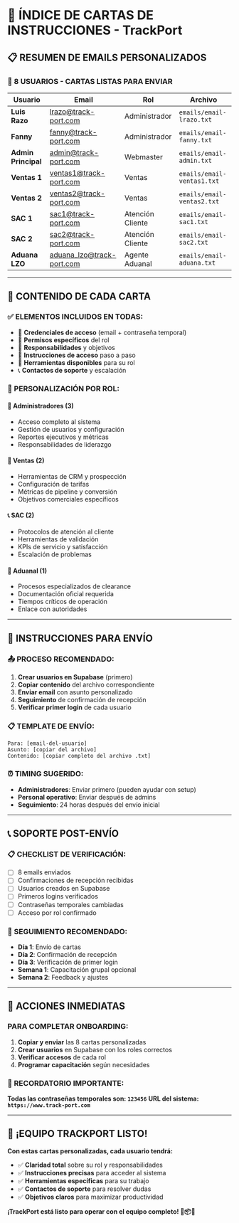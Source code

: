# 📧 ÍNDICE DE CARTAS DE INSTRUCCIONES - TrackPort

## 📋 **RESUMEN DE EMAILS PERSONALIZADOS**

### **👥 8 USUARIOS - CARTAS LISTAS PARA ENVIAR**

| **Usuario** | **Email** | **Rol** | **Archivo** |
|-------------|-----------|---------|-------------|
| **Luis Razo** | lrazo@track-port.com | Administrador | `emails/email-lrazo.txt` |
| **Fanny** | fanny@track-port.com | Administrador | `emails/email-fanny.txt` |
| **Admin Principal** | admin@track-port.com | Webmaster | `emails/email-admin.txt` |
| **Ventas 1** | ventas1@track-port.com | Ventas | `emails/email-ventas1.txt` |
| **Ventas 2** | ventas2@track-port.com | Ventas | `emails/email-ventas2.txt` |
| **SAC 1** | sac1@track-port.com | Atención Cliente | `emails/email-sac1.txt` |
| **SAC 2** | sac2@track-port.com | Atención Cliente | `emails/email-sac2.txt` |
| **Aduana LZO** | aduana_lzo@track-port.com | Agente Aduanal | `emails/email-aduana.txt` |

---

## 📱 **CONTENIDO DE CADA CARTA**

### **✅ ELEMENTOS INCLUIDOS EN TODAS:**
- 🔐 **Credenciales de acceso** (email + contraseña temporal)
- 👤 **Permisos específicos** del rol
- 🎯 **Responsabilidades** y objetivos
- 📱 **Instrucciones de acceso** paso a paso
- 🔧 **Herramientas disponibles** para su rol
- 📞 **Contactos de soporte** y escalación

### **🎯 PERSONALIZACIÓN POR ROL:**

#### **👑 Administradores (3)**
- Acceso completo al sistema
- Gestión de usuarios y configuración
- Reportes ejecutivos y métricas
- Responsabilidades de liderazgo

#### **💼 Ventas (2)**
- Herramientas de CRM y prospección
- Configuración de tarifas
- Métricas de pipeline y conversión
- Objetivos comerciales específicos

#### **📞 SAC (2)**
- Protocolos de atención al cliente
- Herramientas de validación
- KPIs de servicio y satisfacción
- Escalación de problemas

#### **🚢 Aduanal (1)**
- Procesos especializados de clearance
- Documentación oficial requerida
- Tiempos críticos de operación
- Enlace con autoridades

---

## 🚀 **INSTRUCCIONES PARA ENVÍO**

### **📤 PROCESO RECOMENDADO:**
1. **Crear usuarios en Supabase** (primero)
2. **Copiar contenido** del archivo correspondiente
3. **Enviar email** con asunto personalizado
4. **Seguimiento** de confirmación de recepción
5. **Verificar primer login** de cada usuario

### **📋 TEMPLATE DE ENVÍO:**
```
Para: [email-del-usuario]
Asunto: [copiar del archivo]
Contenido: [copiar completo del archivo .txt]
```

### **⏰ TIMING SUGERIDO:**
- **Administradores**: Enviar primero (pueden ayudar con setup)
- **Personal operativo**: Enviar después de admins
- **Seguimiento**: 24 horas después del envío inicial

---

## 📞 **SOPORTE POST-ENVÍO**

### **📋 CHECKLIST DE VERIFICACIÓN:**
- [ ] 8 emails enviados
- [ ] Confirmaciones de recepción recibidas
- [ ] Usuarios creados en Supabase
- [ ] Primeros logins verificados
- [ ] Contraseñas temporales cambiadas
- [ ] Acceso por rol confirmado

### **🔄 SEGUIMIENTO RECOMENDADO:**
- **Día 1**: Envío de cartas
- **Día 2**: Confirmación de recepción
- **Día 3**: Verificación de primer login
- **Semana 1**: Capacitación grupal opcional
- **Semana 2**: Feedback y ajustes

---

## 🎯 **ACCIONES INMEDIATAS**

### **PARA COMPLETAR ONBOARDING:**
1. **Copiar y enviar** las 8 cartas personalizadas
2. **Crear usuarios** en Supabase con los roles correctos
3. **Verificar accesos** de cada rol
4. **Programar capacitación** según necesidades

### **📱 RECORDATORIO IMPORTANTE:**
**Todas las contraseñas temporales son: `123456`**
**URL del sistema: `https://www.track-port.com`**

---

## 🎉 **¡EQUIPO TRACKPORT LISTO!**

**Con estas cartas personalizadas, cada usuario tendrá:**
- ✅ **Claridad total** sobre su rol y responsabilidades
- ✅ **Instrucciones precisas** para acceder al sistema
- ✅ **Herramientas específicas** para su trabajo
- ✅ **Contactos de soporte** para resolver dudas
- ✅ **Objetivos claros** para maximizar productividad

**¡TrackPort está listo para operar con el equipo completo! 🚀📦✨**